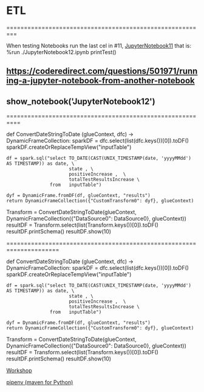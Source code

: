 # ETL

=========================================================

When testing Notebooks run the last cel in #11, [JupyterNotebook11](https://github.com/GregLinthicum/ETL/blob/main/CustomTransformFunction2)  that is:
%run ./JupyterNotebook12.ipynb
printTest()
## https://coderedirect.com/questions/501971/running-a-jupyter-notebook-from-another-notebook
## show_notebook('JupyterNotebook12')

==========================================================

def ConvertDateStringToDate (glueContext, dfc) -> DynamicFrameCollection:
    sparkDF = dfc.select(list(dfc.keys())[0]).toDF()
    sparkDF.createOrReplaceTempView("inputTable")

    df = spark.sql("select TO_DATE(CAST(UNIX_TIMESTAMP(date, 'yyyyMMdd') AS TIMESTAMP)) as date, \
                           state , \
                           positiveIncrease ,  \
                           totalTestResultsIncrease \
                    from   inputTable")

    dyf = DynamicFrame.fromDF(df, glueContext, "results")
    return DynamicFrameCollection({"CustomTransform0": dyf}, glueContext)

Transform = ConvertDateStringToDate(glueContext, DynamicFrameCollection({"DataSource0": DataSource0}, glueContext))
resultDF = Transform.select(list(Transform.keys())[0]).toDF()
resultDF.printSchema()
resultDF.show(10)

=====================================================================


def ConvertDateStringToDate (glueContext, dfc) -> DynamicFrameCollection:
    sparkDF = dfc.select(list(dfc.keys())[0]).toDF()
    sparkDF.createOrReplaceTempView("inputTable")

    df = spark.sql("select TO_DATE(CAST(UNIX_TIMESTAMP(date, 'yyyyMMdd') AS TIMESTAMP)) as date, \
                           state , \
                           positiveIncrease ,  \
                           totalTestResultsIncrease \
                    from   inputTable")

    dyf = DynamicFrame.fromDF(df, glueContext, "results")
    return DynamicFrameCollection({"CustomTransform0": dyf}, glueContext)

Transform = ConvertDateStringToDate(glueContext, DynamicFrameCollection({"DataSource0": DataSource0}, glueContext))
resultDF = Transform.select(list(Transform.keys())[0]).toDF()
resultDF.printSchema()
resultDF.show(10)

[Workshop](https://catalog.us-east-1.prod.workshops.aws/v2/workshops/aaaabcab-5e1e-4bff-b604-781a804763e1/en-US/lab6/custom-transformation)

[pipenv  (maven for Python)](https://medium.com/nerd-for-tech/what-is-pipenv-5b552184852)
